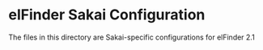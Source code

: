 # elFinder Sakai Configuration
The files in this directory are Sakai-specific configurations for elFinder 2.1
